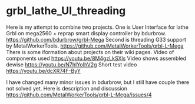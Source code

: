 # grbl_lathe_UI_threading
Here is my attempt to combine two projects. One is User Interface for lathe Grbl on mega2560 + reprap smart display controller by bdurbrow. https://github.com/bdurbrow/grbl-Mega Second is threading G33 support by MetalWorkerTools. https://github.com/MetalWorkerTools/grbl-L-Mega
There is some iformation about projects on their wiki pages. 
Video of components used https://youtu.be/8M4gzLkSXls
Video shows assembled dewise https://youtu.be/N7hlYoIhV2g
Short test video https://youtu.be/dcXR74F-ByY

I have changed many minor issues in bdurbrow, but I still have couple there not solved yet. Here is description and discussion https://github.com/MetalWorkerTools/grbl-L-Mega/issues/4


